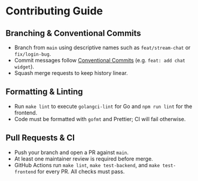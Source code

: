 <!-- /home/${USER}/livestreampro/docs/contributing.md -->
# Contributing Guide

## Branching & Conventional Commits
- Branch from `main` using descriptive names such as `feat/stream-chat` or `fix/login-bug`.
- Commit messages follow [Conventional Commits](https://www.conventionalcommits.org/) (e.g. `feat: add chat widget`).
- Squash merge requests to keep history linear.

## Formatting & Linting
- Run `make lint` to execute `golangci-lint` for Go and `npm run lint` for the frontend.
- Code must be formatted with `gofmt` and Prettier; CI will fail otherwise.

## Pull Requests & CI
- Push your branch and open a PR against `main`.
- At least one maintainer review is required before merge.
- GitHub Actions run `make lint`, `make test-backend`, and `make test-frontend` for every PR. All checks must pass.
